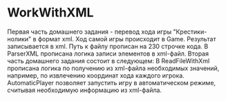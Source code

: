 # WorkWithXML
Первая часть домашнего задания - перевод хода игры "Крестики-нолики" в формат xml. Ход самой игры происходит в Game. Результат записывается в xml. Путь к файлу прописан на 230 строчке кода. 
В ParserXML прописана логика записи элементов в xml-файл.
Вторая часть домашнего задания состоит в следующем:
В ReadFileWithXml прописана логика по получению из xml-файла необходимых значений, например, по извлечению координат хода каждого игрока.
AutomaticPlayer позволяет запустить игру в автоматическом режиме, считывая необходимую информацию из xml-файла.
